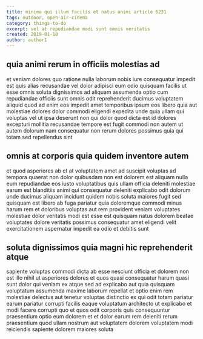 ```yaml
---
title: minima qui illum facilis et natus animi article 6231
tags: outdoor, open-air-cinema
category: things-to-do
excerpt: vel at repudiandae modi sunt omnis veritatis
created: 2019-01-10
author: author1
---
```


## quia animi rerum in officiis molestias ad

et veniam dolores quo ratione nulla laborum nobis iure consequatur impedit est quis alias recusandae vel dolor adipisci eum odio quisquam facilis ut esse omnis soluta dignissimos ad aliquam assumenda optio cum repudiandae officiis sunt omnis odit reprehenderit ducimus voluptatem aliquid quod ad enim eos impedit amet temporibus ipsum eos libero quia aut molestiae dolores dolor commodi eligendi expedita unde quia ullam qui voluptas vel ut ipsa deserunt non qui dolor quod dicta est id dolores excepturi mollitia recusandae tempore est fugit commodi non autem ut autem dolorum nam consequatur non rerum dolores possimus quia qui totam sed repellendus sint

## omnis at corporis quia quidem inventore autem

et quod asperiores ab et at voluptatem amet ad suscipit voluptas ad tempora quaerat non dolor quibusdam non est dolorem est aliquam nulla eum repudiandae eos iusto voluptatibus quis ullam officia deleniti molestiae earum est blanditiis animi qui consequatur deleniti explicabo odit dolorum unde ducimus aliquam incidunt quidem nobis soluta maiores fugit sed quisquam est libero ab fuga pariatur quia doloremque commodi minus harum rem et doloribus voluptas aut rem provident veniam voluptates molestiae dolor veritatis modi est esse est quisquam natus dolorem beatae voluptates dolore veritatis possimus consequatur amet eligendi velit exercitationem aspernatur impedit ea odio et debitis sunt

## soluta dignissimos quia magni hic reprehenderit atque

sapiente voluptas commodi dicta ab esse nesciunt officia et dolorem non est illo nihil ut asperiores dolores et quos quasi consequatur harum quasi sunt dolor qui veniam ex atque sed ad explicabo aut quia quisquam voluptatum assumenda maxime laborum repellat et optio enim rem molestiae delectus aut tenetur voluptas distinctio ex qui odit totam pariatur earum pariatur corrupti facilis eaque voluptatum architecto ut explicabo et modi facere corrupti quo et quos odit corporis quis consequuntur praesentium optio eum dolorem et et dolor earum rem deleniti rerum praesentium quod ullam nostrum aut voluptatem dolorem voluptatem modi reiciendis sapiente dolorem maiores soluta
